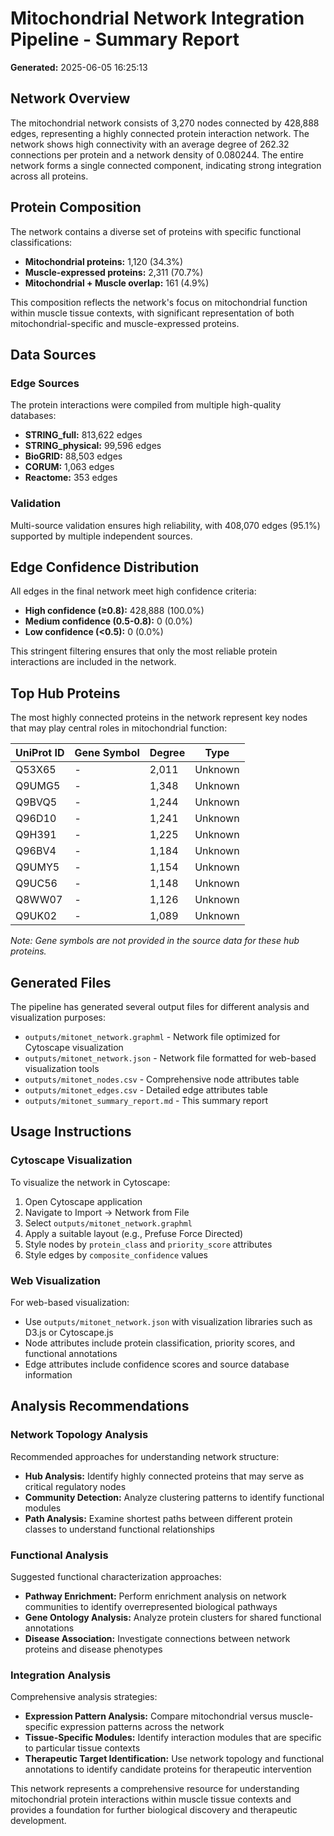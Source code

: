 # Mitochondrial Network Integration Pipeline - Summary Report

**Generated:** 2025-06-05 16:25:13

## Network Overview

The mitochondrial network consists of 3,270 nodes connected by 428,888 edges, representing a highly connected protein interaction network. The network shows high connectivity with an average degree of 262.32 connections per protein and a network density of 0.080244. The entire network forms a single connected component, indicating strong integration across all proteins.

## Protein Composition

The network contains a diverse set of proteins with specific functional classifications:

- **Mitochondrial proteins:** 1,120 (34.3%)
- **Muscle-expressed proteins:** 2,311 (70.7%)
- **Mitochondrial + Muscle overlap:** 161 (4.9%)

This composition reflects the network's focus on mitochondrial function within muscle tissue contexts, with significant representation of both mitochondrial-specific and muscle-expressed proteins.

## Data Sources

### Edge Sources
The protein interactions were compiled from multiple high-quality databases:

- **STRING_full:** 813,622 edges
- **STRING_physical:** 99,596 edges
- **BioGRID:** 88,503 edges
- **CORUM:** 1,063 edges
- **Reactome:** 353 edges

### Validation
Multi-source validation ensures high reliability, with 408,070 edges (95.1%) supported by multiple independent sources.

## Edge Confidence Distribution

All edges in the final network meet high confidence criteria:

- **High confidence (≥0.8):** 428,888 (100.0%)
- **Medium confidence (0.5-0.8):** 0 (0.0%)
- **Low confidence (<0.5):** 0 (0.0%)

This stringent filtering ensures that only the most reliable protein interactions are included in the network.

## Top Hub Proteins

The most highly connected proteins in the network represent key nodes that may play central roles in mitochondrial function:

| UniProt ID | Gene Symbol | Degree | Type |
|------------|-------------|--------|------|
| Q53X65 | - | 2,011 | Unknown |
| Q9UMG5 | - | 1,348 | Unknown |
| Q9BVQ5 | - | 1,244 | Unknown |
| Q96D10 | - | 1,241 | Unknown |
| Q9H391 | - | 1,225 | Unknown |
| Q96BV4 | - | 1,184 | Unknown |
| Q9UMY5 | - | 1,154 | Unknown |
| Q9UC56 | - | 1,148 | Unknown |
| Q8WW07 | - | 1,126 | Unknown |
| Q9UK02 | - | 1,089 | Unknown |

*Note: Gene symbols are not provided in the source data for these hub proteins.*

## Generated Files

The pipeline has generated several output files for different analysis and visualization purposes:

- `outputs/mitonet_network.graphml` - Network file optimized for Cytoscape visualization
- `outputs/mitonet_network.json` - Network file formatted for web-based visualization tools
- `outputs/mitonet_nodes.csv` - Comprehensive node attributes table
- `outputs/mitonet_edges.csv` - Detailed edge attributes table
- `outputs/mitonet_summary_report.md` - This summary report

## Usage Instructions

### Cytoscape Visualization
To visualize the network in Cytoscape:

1. Open Cytoscape application
2. Navigate to Import → Network from File
3. Select `outputs/mitonet_network.graphml`
4. Apply a suitable layout (e.g., Prefuse Force Directed)
5. Style nodes by `protein_class` and `priority_score` attributes
6. Style edges by `composite_confidence` values

### Web Visualization
For web-based visualization:

- Use `outputs/mitonet_network.json` with visualization libraries such as D3.js or Cytoscape.js
- Node attributes include protein classification, priority scores, and functional annotations
- Edge attributes include confidence scores and source database information

## Analysis Recommendations

### Network Topology Analysis
Recommended approaches for understanding network structure:

- **Hub Analysis:** Identify highly connected proteins that may serve as critical regulatory nodes
- **Community Detection:** Analyze clustering patterns to identify functional modules
- **Path Analysis:** Examine shortest paths between different protein classes to understand functional relationships

### Functional Analysis
Suggested functional characterization approaches:

- **Pathway Enrichment:** Perform enrichment analysis on network communities to identify overrepresented biological pathways
- **Gene Ontology Analysis:** Analyze protein clusters for shared functional annotations
- **Disease Association:** Investigate connections between network proteins and disease phenotypes

### Integration Analysis
Comprehensive analysis strategies:

- **Expression Pattern Analysis:** Compare mitochondrial versus muscle-specific expression patterns across the network
- **Tissue-Specific Modules:** Identify interaction modules that are specific to particular tissue contexts
- **Therapeutic Target Identification:** Use network topology and functional annotations to identify candidate proteins for therapeutic intervention

This network represents a comprehensive resource for understanding mitochondrial protein interactions within muscle tissue contexts and provides a foundation for further biological discovery and therapeutic development.
